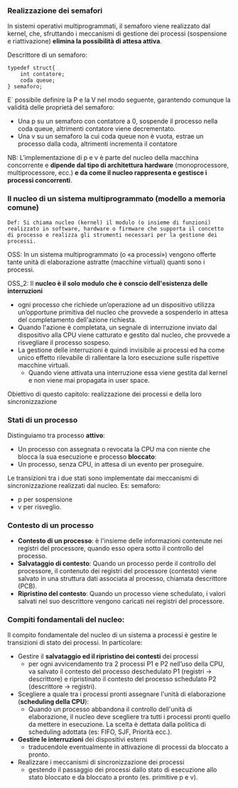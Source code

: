 ### Realizzazione dei semafori
In sistemi operativi multiprogrammati, il semaforo viene realizzato dal kernel, che, sfruttando i meccanismi di gestione dei processi (sospensione e riattivazione) __elimina la possibilità di attesa attiva__.

Descrittore di un semaforo:

    typedef struct{
        int contatore;
        coda queue;
    } semaforo;

E` possibile definire la P e la V nel modo seguente, garantendo comunque la validità delle proprietà del semaforo:
- Una p su un semaforo con contatore a 0, sospende il processo nella coda queue, altrimenti contatore viene decrementato.
- Una v su un semaforo la cui coda queue non è vuota, estrae un processo dalla coda, altrimenti incrementa il contatore

NB: L’implementazione di p e v è parte del nucleo della macchina concorrente e __dipende dal tipo di architettura hardware__ (monoprocessore,
multiprocessore, ecc.) __e da come il nucleo rappresenta e gestisce i processi concorrenti__.

### Il nucleo di un sistema multiprogrammato (modello a memoria comune)

    Def: Si chiama nucleo (kernel) il modulo (o insieme di funzioni) realizzato in software, hardware o firmware che supporta il concetto di processo e realizza gli strumenti necessari per la gestione dei processi.

OSS: In un sistema multiprogrammato (o «a processi») vengono offerte tante unità di elaborazione astratte (macchine virtuali) quanti sono i processi.

OSS_2: Il __nucleo è il solo modulo che è conscio dell'esistenza delle interruzioni__
- ogni processo che richiede un’operazione ad un dispositivo utilizza un’opportune primitiva del nucleo che provvede a sospenderlo in attesa del completamento dell'azione richiesta.
- Quando l'azione è completata, un segnale di interruzione inviato dal dispositivo alla CPU viene catturato e gestito dal nucleo, che provvede a risvegliare il processo sospeso.
- La gestione delle interruzioni è quindi invisibile ai processi ed ha come unico effetto rilevabile di rallentare la loro esecuzione sulle rispettive macchine virtuali.
    - Quando viene attivata una interruzione essa viene gestita dal kernel e non viene mai propagata in user space.

Obiettivo di questo capitolo: realizzazione dei processi e della loro sincronizzazione

### Stati di un processo
Distinguiamo tra processo __attivo__:
- Un processo con assegnata o revocata la CPU ma con niente che blocca la sua esecuzione
e processo __bloccato__:
- Un processo, senza CPU, in attesa di un evento per proseguire.

Le transizioni tra i due stati sono implementate dai meccanismi di sincronizzazione realizzati dal nucleo.
Es: semaforo:
- p per sospensione
- v per risveglio.

### Contesto di un processo
- __Contesto di un processo__: è l'insieme delle informazioni contenute nei registri del processore, quando esso opera sotto il controllo del processo.
- __Salvataggio di contesto__: Quando un processo perde il controllo del processore, il contenuto dei registri del processore (contesto) viene salvato in una struttura dati associata al processo, chiamata descrittore (PCB).
- __Ripristino del contesto__: Quando un processo viene schedulato, i valori salvati nel suo descrittore vengono caricati nei registri del processore.

### Compiti fondamentali del nucleo:
Il compito fondamentale del nucleo di un sistema a processi è gestire le transizioni di stato dei processi. In particolare:
- Gestire il __salvataggio ed il ripristino dei contesti__ dei processi
    - per ogni avvicendamento tra 2 processi P1 e P2 nell’uso della CPU, va salvato il contesto del processo deschedulato P1 (registri -> descrittore) e ripristinato il contesto del processo schedulato P2 (descrittore -> registri).
- Scegliere a quale tra i processi pronti assegnare l'unità di elaborazione (__scheduling della CPU__):
    - Quando un processo abbandona il controllo dell'unità di elaborazione, il nucleo deve scegliere tra tutti i processi pronti quello da mettere in esecuzione. La scelta è dettata dalla politica di scheduling adottata (es: FIFO, SJF, Priorità ecc.).
- __Gestire le interruzioni__ dei dispositivi esterni
    - traducendole eventualmente in attivazione di processi da bloccato a pronto.
- Realizzare i meccanismi di sincronizzazione dei processi
    - gestendo il passaggio dei processi dallo stato di esecuzione allo stato bloccato e da bloccato a pronto (es. primitive p e v).
